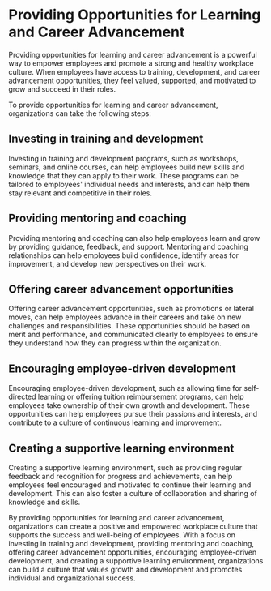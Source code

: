 # Providing Opportunities for Learning and Career Advancement

Providing opportunities for learning and career advancement is a powerful way to empower employees and promote a strong and healthy workplace culture. When employees have access to training, development, and career advancement opportunities, they feel valued, supported, and motivated to grow and succeed in their roles.

To provide opportunities for learning and career advancement, organizations can take the following steps:

## Investing in training and development

Investing in training and development programs, such as workshops, seminars, and online courses, can help employees build new skills and knowledge that they can apply to their work. These programs can be tailored to employees' individual needs and interests, and can help them stay relevant and competitive in their roles.

## Providing mentoring and coaching

Providing mentoring and coaching can also help employees learn and grow by providing guidance, feedback, and support. Mentoring and coaching relationships can help employees build confidence, identify areas for improvement, and develop new perspectives on their work.

## Offering career advancement opportunities

Offering career advancement opportunities, such as promotions or lateral moves, can help employees advance in their careers and take on new challenges and responsibilities. These opportunities should be based on merit and performance, and communicated clearly to employees to ensure they understand how they can progress within the organization.

## Encouraging employee-driven development

Encouraging employee-driven development, such as allowing time for self-directed learning or offering tuition reimbursement programs, can help employees take ownership of their own growth and development. These opportunities can help employees pursue their passions and interests, and contribute to a culture of continuous learning and improvement.

## Creating a supportive learning environment

Creating a supportive learning environment, such as providing regular feedback and recognition for progress and achievements, can help employees feel encouraged and motivated to continue their learning and development. This can also foster a culture of collaboration and sharing of knowledge and skills.

By providing opportunities for learning and career advancement, organizations can create a positive and empowered workplace culture that supports the success and well-being of employees. With a focus on investing in training and development, providing mentoring and coaching, offering career advancement opportunities, encouraging employee-driven development, and creating a supportive learning environment, organizations can build a culture that values growth and development and promotes individual and organizational success.
